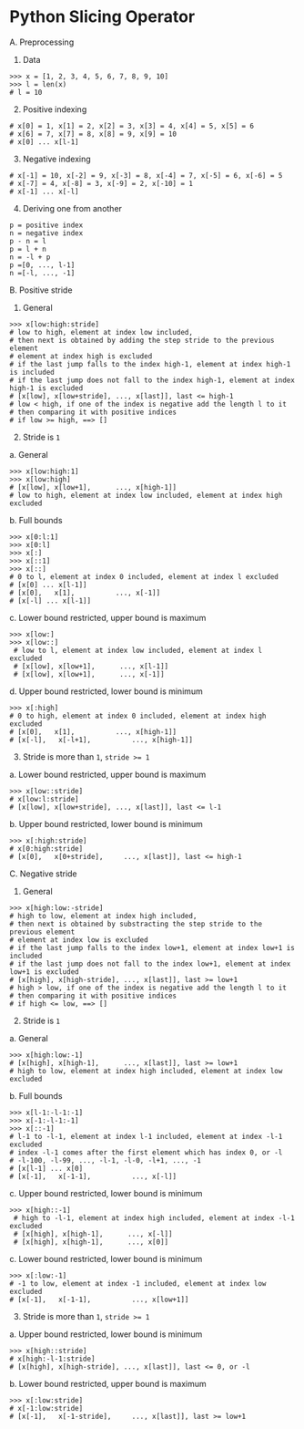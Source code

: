 # Python Slicing Operator

A. Preprocessing
1. Data
```
>>> x = [1, 2, 3, 4, 5, 6, 7, 8, 9, 10]
>>> l = len(x) 
# l = 10
```
2. Positive indexing
```
# x[0] = 1, x[1] = 2, x[2] = 3, x[3] = 4, x[4] = 5, x[5] = 6
# x[6] = 7, x[7] = 8, x[8] = 9, x[9] = 10
# x[0] ... x[l-1]
```
3. Negative indexing
```
# x[-1] = 10, x[-2] = 9, x[-3] = 8, x[-4] = 7, x[-5] = 6, x[-6] = 5
# x[-7] = 4, x[-8] = 3, x[-9] = 2, x[-10] = 1
# x[-1] ... x[-l]
```
4. Deriving one from another
```
p = positive index
n = negative index
p - n = l
p = l + n
n = -l + p
p =[0, ..., l-1]
n =[-l, ..., -1]
```

B. Positive stride

1. General
```
>>> x[low:high:stride]
# low to high, element at index low included, 
# then next is obtained by adding the step stride to the previous element
# element at index high is excluded
# if the last jump falls to the index high-1, element at index high-1 is included
# if the last jump does not fall to the index high-1, element at index high-1 is excluded
# [x[low], x[low+stride], ..., x[last]], last <= high-1
# low < high, if one of the index is negative add the length l to it 
# then comparing it with positive indices
# if low >= high, ==> []
```
2. Stride is `1`

a. General
```
>>> x[low:high:1]
>>> x[low:high]        
# [x[low], x[low+1],      ..., x[high-1]]
# low to high, element at index low included, element at index high excluded
```
b. Full bounds
```
>>> x[0:l:1]
>>> x[0:l]
>>> x[:] 
>>> x[::1] 
>>> x[::] 
# 0 to l, element at index 0 included, element at index l excluded
# [x[0] ... x[l-1]]
# [x[0],   x[1],          ..., x[-1]]
# [x[-l] ... x[l-1]]
```
c. Lower bound restricted, upper bound is maximum
```
>>> x[low:]
>>> x[low::]
 # low to l, element at index low included, element at index l excluded
 # [x[low], x[low+1],      ..., x[l-1]]
 # [x[low], x[low+1],      ..., x[-1]]
 ```
d. Upper bound restricted, lower bound is minimum
```
>>> x[:high] 
# 0 to high, element at index 0 included, element at index high excluded
# [x[0],   x[1],          ..., x[high-1]]
# [x[-l],   x[-l+1],          ..., x[high-1]]
```
3. Stride is more than `1`, `stride >= 1`

a. Lower bound restricted, upper bound is maximum
```
>>> x[low::stride]  
# x[low:l:stride]  
# [x[low], x[low+stride], ..., x[last]], last <= l-1
```
b. Upper bound restricted, lower bound is minimum
```
>>> x[:high:stride]
# x[0:high:stride]  
# [x[0],   x[0+stride],     ..., x[last]], last <= high-1
```

C. Negative stride

1. General
```
>>> x[high:low:-stride]
# high to low, element at index high included, 
# then next is obtained by substracting the step stride to the previous element
# element at index low is excluded
# if the last jump falls to the index low+1, element at index low+1 is included
# if the last jump does not fall to the index low+1, element at index low+1 is excluded
# [x[high], x[high-stride], ..., x[last]], last >= low+1
# high > low, if one of the index is negative add the length l to it 
# then comparing it with positive indices
# if high <= low, ==> []
```
2. Stride is `1`

a. General
```
>>> x[high:low:-1]      
# [x[high], x[high-1],      ..., x[last]], last >= low+1
# high to low, element at index high included, element at index low excluded
```
b. Full bounds 
```
>>> x[l-1:-l-1:-1]
>>> x[-1:-l-1:-1]
>>> x[::-1] 
# l-1 to -l-1, element at index l-1 included, element at index -l-1 excluded
# index -l-1 comes after the first element which has index 0, or -l
# -l-100, -l-99, ..., -l-1, -l-0, -l+1, ..., -1
# [x[l-1] ... x[0]
# [x[-1],   x[-1-1],          ..., x[-l]]
```
c. Upper bound restricted, lower bound is minimum
```
>>> x[high::-1]  
 # high to -l-1, element at index high included, element at index -l-1 excluded
 # [x[high], x[high-1],      ..., x[-l]]
 # [x[high], x[high-1],      ..., x[0]]
 ```
 c. Lower bound restricted, lower bound is minimum
 ```
>>> x[:low:-1] 
# -1 to low, element at index -1 included, element at index low excluded
# [x[-1],   x[-1-1],          ..., x[low+1]]
```
3. Stride is more than `1`, `stride >= 1`

a. Upper bound restricted, lower bound is minimum
```
>>> x[high::stride]  
# x[high:-l-1:stride]  
# [x[high], x[high-stride], ..., x[last]], last <= 0, or -l
```
b. Lower bound restricted, upper bound is maximum
```
>>> x[:low:stride]
# x[-1:low:stride]  
# [x[-1],   x[-1-stride],     ..., x[last]], last >= low+1
```
